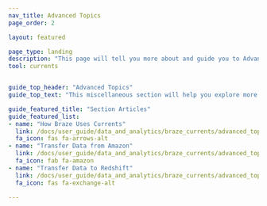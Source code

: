 ```yaml
---
nav_title: Advanced Topics
page_order: 2

layout: featured

page_type: landing
description: "This page will tell you more about and guide you to Advanced Topics articles and walkthroughs related to the Braze data product called Currents."
tool: currents


guide_top_header: "Advanced Topics"
guide_top_text: "This miscellaneous section will help you explore more advanced topics around using Currents in addition to other partners and data tools."

guide_featured_title: "Section Articles"
guide_featured_list:
- name: "How Braze Uses Currents"
  link: /docs/user_guide/data_and_analytics/braze_currents/advanced_topics/how_braze_uses_currents/
  fa_icon: fas fa-arrows-alt
- name: "Transfer Data from Amazon"
  link: /docs/user_guide/data_and_analytics/braze_currents/advanced_topics/s3_to_snowflake/
  fa_icon: fab fa-amazon
- name: "Transfer Data to Redshift"
  link: /docs/user_guide/data_and_analytics/braze_currents/advanced_topics/transferring_data_to_redshift/
  fa_icon: fas fa-exchange-alt

---
```



<br>
